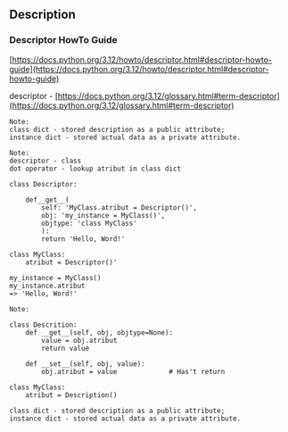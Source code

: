 ## Description  
### Descriptor HowTo Guide  
[https://docs.python.org/3.12/howto/descriptor.html#descriptor-howto-guide](https://docs.python.org/3.12/howto/descriptor.html#descriptor-howto-guide)  

descriptor - 
[https://docs.python.org/3.12/glossary.html#term-descriptor](https://docs.python.org/3.12/glossary.html#term-descriptor)

```cfgrlanguage
Note:
class dict - stored description as a public attribute;
instance dict - stored actual data as a private attribute.
```

```cfgrlanguage
Note:
descriptor - class
dot operator - lookup atribut in class dict
```

```
class Descriptor:
    
    def__get__(
        self: 'MyClass.atribut = Descriptor()',
        obj: 'my_instance = MyClass()',
        objtype: 'class MyClass'
        ):
        return 'Hello, Word!'

class MyClass:
    atribut = Descriptor()'

my_instance = MyClass()
my_instance.atribut
=> 'Hello, Word!'
```

```cfgrlanguage
Note:

class Descrition:
    def __get__(self, obj, objtype=None):
        value = obj.atribut
        return value
    
    def __set__(self, obj, value):
        obj.atribut = value             # Has't return

class MyClass:
    atribut = Description()
    
class dict - stored description as a public attribute;
instance dict - stored actual data as a private attribute.
```
